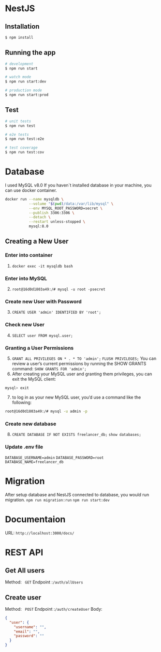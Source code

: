 # NestJS

## Installation

```bash
$ npm install
```

## Running the app

```bash
# development
$ npm run start

# watch mode
$ npm run start:dev

# production mode
$ npm run start:prod
```

## Test

```bash
# unit tests
$ npm run test

# e2e tests
$ npm run test:e2e

# test coverage
$ npm run test:cov
```

# Database

I used MySQL v8.0
If you haven`t installed database in your machine, you can use docker container.

```bash
docker run --name mysqldb \
           --volume "$(pwd)/data:/var/lib/mysql" \
           --env MYSQL_ROOT_PASSWORD=secret \
           --publish 3306:3306 \
           --detach \
           --restart unless-stopped \
           mysql:8.0
```

## Creating a New User

### Enter into container

1.  `docker exec -it mysqldb bash`

### Enter into MySQL

2. `root@16d0d1803a49:/# mysql -u root -psecret`

### Create new User with Password

3. `CREATE USER 'admin' IDENTIFIED BY 'root';`

### Check new User

4. `SELECT user FROM mysql.user;`

### Granting a User Permissions

5. `GRANT ALL PRIVILEGES ON * . * TO 'admin';`
   `FLUSH PRIVILEGES;`
   You can review a user’s current permissions by running the SHOW GRANTS command:
   `SHOW GRANTS FOR 'admin';`
6. After creating your MySQL user and granting them privileges, you can exit the MySQL client:

```bash
mysql> exit
```

7. to log in as your new MySQL user, you’d use a command like the following:

```bash
root@16d0d1803a49:/# mysql -u admin -p
```

### Create new database

8. `CREATE DATABASE IF NOT EXISTS freelancer_db;`
   `show databases;`

### Update .env file

`DATABASE_USERNAME=admin`
`DATABASE_PASSWORD=root`
`DATABASE_NAME=freelancer_db`

# Migration

After setup database and NestJS connected to database, you would run migration.
`npm run migration:run`
`npm run start:dev`

# Documentaion

URL: `http://localhost:3000/docs/`

# REST API

## Get All users

Method: ` GET`
Endpoint :`/auth/allUsers`

## Create user

Method: ` POST`
Endpoint :`/auth/createUser`
Body:

```json
{
  "user": {
    "username": "",
    "email": "",
    "password": ""
  }
}
```
